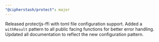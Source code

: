 ```yaml
---
"@cipherstash/protect": major
---
```


Released protectjs-ffi with toml file configuration support. 
Added a `withResult` pattern to all public facing functions for better error handling.
Updated all documentation to reflect the new configuration pattern.
